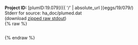 **Project ID:** [plumID:19.079]({{ '/' | absolute_url }}eggs/19/079/)  
Stderr for source:  ha_doc/plumed.dat   
(download [zipped raw stdout](plumed.dat.plumed_master.stdout.txt.zip))  
{% raw %}
<pre>
</pre>
{% endraw %}
